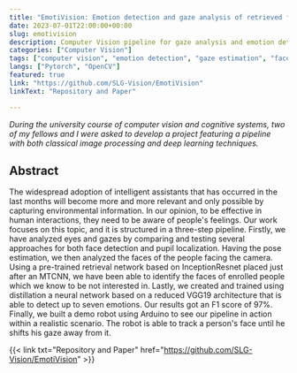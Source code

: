 ```yaml
---
title: "EmotiVision: Emotion detection and gaze analysis of retrieved faces."
date: 2023-07-01T22:00:00+00:00
slug: emotivision
description: Computer Vision pipeline for gaze analysis and emotion detection.
categories: ["Computer Vision"]
tags: ["computer vision", "emotion detection", "gaze estimation", "face retrieval"]
langs: ["Pytorch", "OpenCV"]
featured: true
link: "https://github.com/SLG-Vision/EmotiVision"
linkText: "Repository and Paper"

---
```


_During the university course of computer vision and cognitive systems, two of my fellows and I were asked to develop a project featuring a pipeline with both classical image processing and deep learning techniques._

## Abstract  

The widespread adoption of intelligent assistants that has occurred in the last months will become more and more relevant and only possible by capturing environmental information. In our opinion, to be effective in human interactions, they need to be aware of people's feelings. Our work focuses on this topic, and it is structured in a three-step pipeline. Firstly, we have analyzed eyes and gazes by comparing and testing several approaches for both face detection and pupil localization. Having the pose estimation, we then analyzed the faces of the people facing the camera. Using a pre-trained retrieval network based on InceptionResnet placed just after an MTCNN, we have been able to identify the faces of enrolled people which we know to be not interested in. Lastly, we created and trained using distillation a neural network based on a reduced VGG19 architecture that is able to detect up to seven emotions. Our results got an F1 score of 97%. Finally, we built a demo robot using Arduino to see our pipeline in action within a realistic scenario. The robot is able to track a person's face until he shifts his gaze away from it. 

{{< link txt="Repository and Paper" href="https://github.com/SLG-Vision/EmotiVision" >}}

